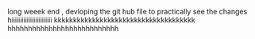 long weeek end , devloping the git hub file to practically see the changes 
hiiiiiiiiiiiiiiiiiiiiiiii
kkkkkkkkkkkkkkkkkkkkkkkkkkkkkkkkkkkkk
hhhhhhhhhhhhhhhhhhhhhhhhhhh
